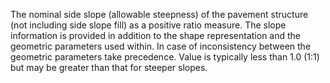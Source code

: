 The nominal side slope (allowable steepness) of the pavement structure (not including side slope fill) as a positive ratio measure. The slope information is provided in addition to the shape representation and the geometric parameters used within. In case of inconsistency between the geometric parameters take precedence. Value is typically less than 1.0 (1:1) but may be greater than that for steeper slopes.
